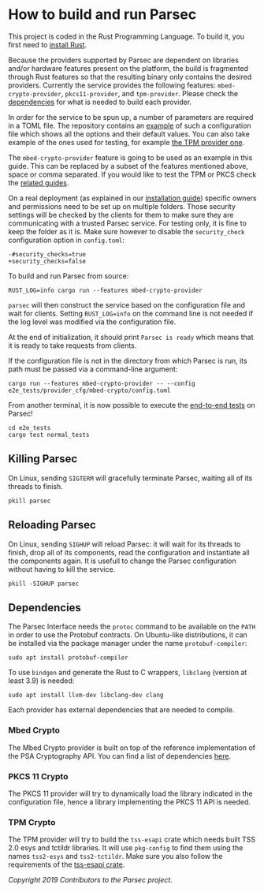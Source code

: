 # How to build and run Parsec

This project is coded in the Rust Programming Language. To build it, you first need to [install
Rust](https://www.rust-lang.org/tools/install).

Because the providers supported by Parsec are dependent on libraries and/or hardware features
present on the platform, the build is fragmented through Rust features so that the resulting binary
only contains the desired providers. Currently the service provides the following features:
`mbed-crypto-provider`, `pkcs11-provider`, and `tpm-provider`. Please check the
[dependencies](#dependencies) for what is needed to build each provider.

In order for the service to be spun up, a number of parameters are required in a TOML file. The
repository contains an [example](https://github.com/parallaxsecond/parsec/blob/master/config.toml)
of such a configuration file which shows all the options and their default values. You can also take
example of the ones used for testing, for example [the TPM provider
one](https://github.com/parallaxsecond/parsec/blob/master/e2e_tests/provider_cfg/tpm/config.toml).

The `mbed-crypto-provider` feature is going to be used as an example in this guide. This can be
replaced by a subset of the features mentioned above, space or comma separated. If you would like to
test the TPM or PKCS check the [related
guides](tests#testing-the-tpm-provider-using-the-software-tpm).

On a real deployment (as explained in our [installation guide](install_parsec_linux.md)) specific
owners and permissions need to be set up on multiple folders. Those security settings will be
checked by the clients for them to make sure they are communicating with a trusted Parsec service.
For testing only, it is fine to keep the folder as it is. Make sure however to disable the
`security_check` configuration option in `config.toml`:

```
-#security_checks=true
+security_checks=false
```

To build and run Parsec from source:

```````
RUST_LOG=info cargo run --features mbed-crypto-provider
```````

`parsec` will then construct the service based on the configuration file and wait for clients.
Setting `RUST_LOG=info` on the command line is not needed if the log level was modified via the
configuration file.

At the end of initialization, it should print `Parsec is ready` which means that it is ready to take
requests from clients.

If the configuration file is not in the directory from which Parsec is run, its path must be passed
via a command-line argument:

```````
cargo run --features mbed-crypto-provider -- --config e2e_tests/provider_cfg/mbed-crypto/config.toml
```````

From another terminal, it is now possible to execute the [end-to-end tests](tests#end-to-end-tests)
on Parsec!

```````
cd e2e_tests
cargo test normal_tests
```````

## Killing Parsec

On Linux, sending `SIGTERM` will gracefully terminate Parsec, waiting all of its threads to finish.

```````
pkill parsec
```````

## Reloading Parsec

On Linux, sending `SIGHUP` will reload Parsec: it will wait for its threads to finish, drop all of
its components, read the configuration and instantiate all the components again. It is usefull to
change the Parsec configuration without having to kill the service.

```````
pkill -SIGHUP parsec
```````

## Dependencies

The Parsec Interface needs the `protoc` command to be available on the `PATH` in order to use the
Protobuf contracts. On Ubuntu-like distributions, it can be installed via the package manager under
the name `protobuf-compiler`:

```````
sudo apt install protobuf-compiler
```````

To use `bindgen` and generate the Rust to C wrappers, `libclang` (version at least 3.9) is needed:

```````
sudo apt install llvm-dev libclang-dev clang
```````

Each provider has external dependencies that are needed to compile.

### Mbed Crypto

The Mbed Crypto provider is built on top of the reference implementation of the PSA Cryptography
API. You can find a list of dependencies
[here](https://github.com/parallaxsecond/rust-psa-crypto/tree/master/psa-crypto-sys).

### PKCS 11 Crypto

The PKCS 11 provider will try to dynamically load the library indicated in the configuration file,
hence a library implementing the PKCS 11 API is needed.

### TPM Crypto

The TPM provider will try to build the `tss-esapi` crate which needs built TSS 2.0 esys and tctildr
libraries. It will use `pkg-config` to find them using the names `tss2-esys` and `tss2-tctildr`.
Make sure you also follow the requirements of the [tss-esapi crate](https://docs.rs/tss-esapi).

*Copyright 2019 Contributors to the Parsec project.*
